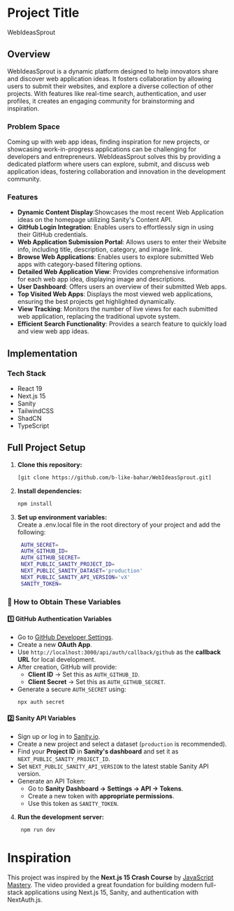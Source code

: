 # Project Title
WebIdeasSprout

## Overview

WebIdeasSprout is a dynamic platform designed to help innovators share and discover web application ideas. It fosters collaboration by allowing users to submit their websites, and explore a diverse collection of other projects. With features like real-time search, authentication, and user profiles, it creates an engaging community for brainstorming and inspiration.

### Problem Space

Coming up with web app ideas, finding inspiration for new projects, or showcasing work-in-progress applications can be challenging for developers and entrepreneurs. WebIdeasSprout solves this by providing a dedicated platform where users can explore, submit, and discuss web application ideas, fostering collaboration and innovation in the development community.

### Features

- **Dynamic Content Display**:Showcases the most recent Web Application ideas on the homepage utilizing Sanity's Content API.
- **GitHub Login Integration**: Enables users to effortlessly sign in using their GitHub credentials.
- **Web Application Submission Portal**: Allows users to enter their Website info, including title, description, category, and image link.
- **Browse Web Applications**: Enables users to explore submitted Web apps with category-based filtering options.
- **Detailed Web Application View**: Provides comprehensive information for each web app idea, displaying image and descriptions.
- **User Dashboard**: Offers users an overview of their submitted Web apps.
- **Top Visited Web Apps**: Displays the most viewed web applications, ensuring the best projects get highlighted dynamically.
- **View Tracking**: Monitors the number of live views for each submitted web application, replacing the traditional upvote system.
- **Efficient Search Functionality**: Provides a search feature to quickly load and view web app ideas.

## Implementation

### Tech Stack
- React 19
- Next.js 15
- Sanity
- TailwindCSS
- ShadCN
- TypeScript

## Full Project Setup 

1. **Clone this repository:**
   ```bash
   [git clone https://github.com/b-like-bahar/WebIdeasSprout.git]
2. **Install dependencies:**
   ```bash
   npm install

3. **Set up environment variables:**  
Create a .env.local file in the root directory of your project and add the following:
   ```bash
    AUTH_SECRET= 
    AUTH_GITHUB_ID=
    AUTH_GITHUB_SECRET=
    NEXT_PUBLIC_SANITY_PROJECT_ID=
    NEXT_PUBLIC_SANITY_DATASET='production'
    NEXT_PUBLIC_SANITY_API_VERSION='vX'
    SANITY_TOKEN=

### 📌 How to Obtain These Variables

#### **1️⃣ GitHub Authentication Variables**
- Go to [GitHub Developer Settings](https://github.com/settings/developers).
- Create a new **OAuth App**.
- Use `http://localhost:3000/api/auth/callback/github` as the **callback URL** for local development.
- After creation, GitHub will provide:
  - **Client ID** → Set this as `AUTH_GITHUB_ID`.
  - **Client Secret** → Set this as `AUTH_GITHUB_SECRET`.
- Generate a secure `AUTH_SECRET` using:
  ```bash
  npx auth secret
  ```

#### **2️⃣ Sanity API Variables**
- Sign up or log in to [Sanity.io](https://www.sanity.io/).
- Create a new project and select a dataset (`production` is recommended).
- Find your **Project ID** in **Sanity's dashboard** and set it as `NEXT_PUBLIC_SANITY_PROJECT_ID`.
- Set `NEXT_PUBLIC_SANITY_API_VERSION` to the latest stable Sanity API version.
- Generate an API Token:
  - Go to **Sanity Dashboard → Settings → API → Tokens**.
  - Create a new token with **appropriate permissions**.
  - Use this token as `SANITY_TOKEN`.

4. **Run the development server:**
   ```bash
    npm run dev

# Inspiration
This project was inspired by the **Next.js 15 Crash Course** by [JavaScript Mastery](https://www.youtube.com/watch?v=Zq5fmkH0T78&t=2s&ab_channel=JavaScriptMastery). The video provided a great foundation for building modern full-stack applications using Next.js 15, Sanity, and authentication with NextAuth.js.





















   
